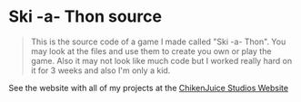 # Ski -a- Thon source
> This is the source code of a game I made called "Ski -a- Thon".
> You may look at the files and use them to create you own or play the game.
> Also it may not look like much code but I worked really hard on it for 3 weeks and also I'm only a kid.

See the website with all of my projects at the [ChikenJuice Studios Website](https://chikenjuice.com/skiathon/index.html)

